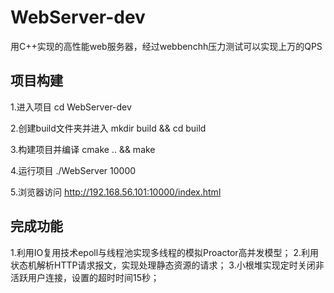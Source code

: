 # WebServer-dev

用C++实现的高性能web服务器，经过webbenchh压力测试可以实现上万的QPS

## 项目构建

1.进入项目
cd WebServer-dev

2.创建build文件夹并进入
mkdir build && cd build

3.构建项目并编译
cmake .. && make

4.运行项目
./WebServer 10000

5.浏览器访问
http://192.168.56.101:10000/index.html

## 完成功能

1.利用IO复用技术epoll与线程池实现多线程的模拟Proactor高并发模型；
2.利用状态机解析HTTP请求报文，实现处理静态资源的请求；
3.小根堆实现定时关闭非活跃用户连接，设置的超时时间15秒；



